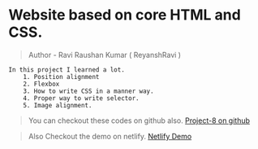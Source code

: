 # Website based on core HTML and CSS.

> Author - Ravi Raushan Kumar ( ReyanshRavi )

    In this project I learned a lot.
        1. Position alignment
        2. Flexbox
        3. How to write CSS in a manner way.
        4. Proper way to write selector.
        5. Image alignment.

> You can checkout these codes on github also.
[Project-8 on github](https://github.com/reyanshravi/Project-8)

> Also Checkout the demo on netlify.
[Netlify Demo](https://reyanshraviproj8.netlify.app/)
